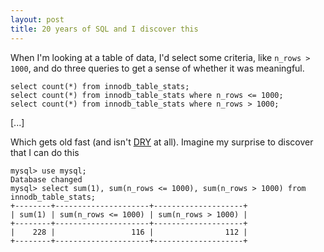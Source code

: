 ```yaml
---
layout: post
title: 20 years of SQL and I discover this
---
```



When I'm looking at a table of data, I'd select some criteria, like `n_rows > 1000`, and do three queries to get a sense of whether it was meaningful.

    select count(*) from innodb_table_stats;
    select count(*) from innodb_table_stats where n_rows <= 1000;
    select count(*) from innodb_table_stats where n_rows > 1000;

[...]

Which gets old fast (and isn't [DRY](http://c2.com/cgi/wiki?DontRepeatYourself) at all).  Imagine my surprise to discover that I can do this

    mysql> use mysql;
    Database changed
    mysql> select sum(1), sum(n_rows <= 1000), sum(n_rows > 1000) from innodb_table_stats;
    +--------+---------------------+--------------------+
    | sum(1) | sum(n_rows <= 1000) | sum(n_rows > 1000) |
    +--------+---------------------+--------------------+
    |    228 |                 116 |                112 |
    +--------+---------------------+--------------------+
